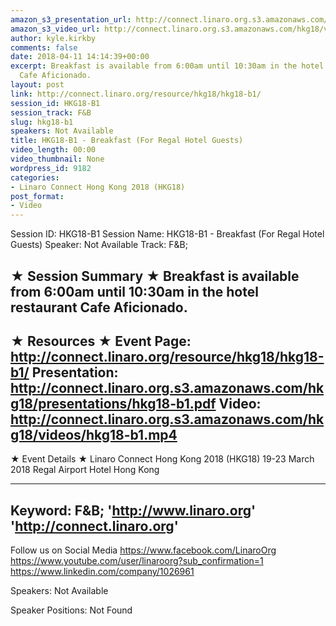 ```yaml
---
amazon_s3_presentation_url: http://connect.linaro.org.s3.amazonaws.com/hkg18/presentations/hkg18-b1.pdf
amazon_s3_video_url: http://connect.linaro.org.s3.amazonaws.com/hkg18/videos/hkg18-b1.mp4
author: kyle.kirkby
comments: false
date: 2018-04-11 14:14:39+00:00
excerpt: Breakfast is available from 6:00am until 10:30am in the hotel restaurant
  Cafe Aficionado.
layout: post
link: http://connect.linaro.org/resource/hkg18/hkg18-b1/
session_id: HKG18-B1
session_track: F&B
slug: hkg18-b1
speakers: Not Available
title: HKG18-B1 - Breakfast (For Regal Hotel Guests)
video_length: 00:00
video_thumbnail: None
wordpress_id: 9182
categories:
- Linaro Connect Hong Kong 2018 (HKG18)
post_format:
- Video
---
```


Session ID: HKG18-B1
Session Name: HKG18-B1 - Breakfast (For Regal Hotel Guests)
Speaker: Not Available
Track: F&B;


★ Session Summary ★
Breakfast is available from 6:00am until 10:30am in the hotel restaurant Cafe Aficionado.
---------------------------------------------------
★ Resources ★
Event Page: http://connect.linaro.org/resource/hkg18/hkg18-b1/
Presentation: http://connect.linaro.org.s3.amazonaws.com/hkg18/presentations/hkg18-b1.pdf
Video: http://connect.linaro.org.s3.amazonaws.com/hkg18/videos/hkg18-b1.mp4
 ---------------------------------------------------
★ Event Details ★
Linaro Connect Hong Kong 2018 (HKG18)
19-23 March 2018 
Regal Airport Hotel Hong Kong

---------------------------------------------------
Keyword: F&B;
'http://www.linaro.org'
'http://connect.linaro.org'
---------------------------------------------------
Follow us on Social Media
https://www.facebook.com/LinaroOrg
https://www.youtube.com/user/linaroorg?sub_confirmation=1
https://www.linkedin.com/company/1026961

Speakers: Not Available

Speaker Positions: Not Found


